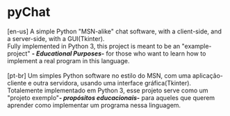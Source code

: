 ﻿# pyChat
[en-us]
A simple Python "MSN-alike" chat software, with a client-side, and a server-side, with a GUI(Tkinter).<br/>
Fully implemented in Python 3, this project is meant to be an "example-project" <b>-<i> Educational Purposes</i>-</b> for those who want to learn how to implement
a real program in this language.<br/><br/>
[pt-br]
Um simples Python software no estilo do MSN, com uma aplicação-cliente e outra servidora, usando uma interface gráfica(Tkinter).<br/>
Totalemente implementado em Python 3, esse projeto serve como um "projeto exemplo"<b>-<i> propósitos educacionais</i>-</b> para aqueles que querem aprender como implementar
um programa nessa linguagem.
